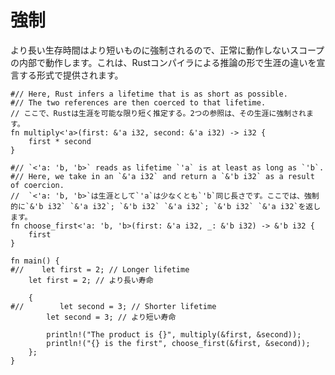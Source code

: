 # <!--Coercion--> 強制

<!--A longer lifetime can be coerced into a shorter one so that it works inside a scope it normally wouldn't work in. This comes in the form of inferred coercion by the Rust compiler, and also in the form of declaring a lifetime difference:-->
より長い生存時間はより短いものに強制されるので、正常に動作しないスコープの内部で動作します。これは、Rustコンパイラによる推論の形で生涯の違いを宣言する形式で提供されます。

```rust,editable
#// Here, Rust infers a lifetime that is as short as possible.
#// The two references are then coerced to that lifetime.
// ここで、Rustは生涯を可能な限り短く推定する。2つの参照は、その生涯に強制されます。
fn multiply<'a>(first: &'a i32, second: &'a i32) -> i32 {
    first * second
}

#// `<'a: 'b, 'b>` reads as lifetime `'a` is at least as long as `'b`.
#// Here, we take in an `&'a i32` and return a `&'b i32` as a result of coercion.
//  `<'a: 'b, 'b>`は生涯として`'a`は少なくとも`'b`同じ長さです。ここでは、強制的に`&'b i32` `&'a i32`; `&'b i32` `&'a i32`; `&'b i32` `&'a i32`を返します。
fn choose_first<'a: 'b, 'b>(first: &'a i32, _: &'b i32) -> &'b i32 {
    first
}

fn main() {
#//    let first = 2; // Longer lifetime
    let first = 2; // より長い寿命
    
    {
#//        let second = 3; // Shorter lifetime
        let second = 3; // より短い寿命
        
        println!("The product is {}", multiply(&first, &second));
        println!("{} is the first", choose_first(&first, &second));
    };
}
```

